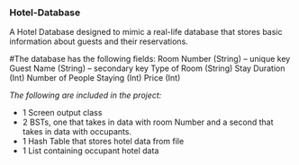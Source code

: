 ### **Hotel-Database** 
A Hotel Database designed to mimic a real-life database that stores basic information about guests and their reservations. 

#The database has the following fields: 
Room Number (String) – unique key
Guest Name (String) – secondary key
Type of Room (String)
Stay Duration (Int)
Number of People Staying (Int)
Price (Int)

 _The following are included in the project:_
* 1 Screen output class
* 2 BSTs, one that takes in data with room Number and a second that takes in data with occupants.
* 1 Hash Table that stores hotel data from file
* 1 List containing occupant hotel data


